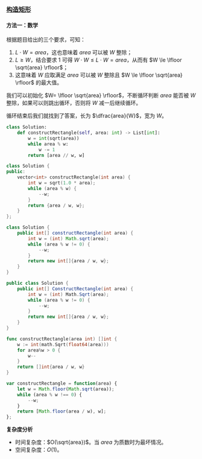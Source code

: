 ### [构造矩形](https://leetcode.cn/problems/construct-the-rectangle/solutions/1060660/gou-zao-ju-xing-by-leetcode-solution-dest/)

#### 方法一：数学

根据题目给出的三个要求，可知：

1.  $L \cdot W=area$，这也意味着 $area$ 可以被 $W$ 整除；
2.  $L\ge W$，结合要求 $1$ 可得 $W \cdot W \le L \cdot W=area$，从而有 $W \le \lfloor \sqrt{area} \rfloor$；
3.  这意味着 $W$ 应取满足 $area$ 可以被 $W$ 整除且 $W \le \lfloor \sqrt{area} \rfloor$ 的最大值。

我们可以初始化 $W= \lfloor \sqrt{area} \rfloor$，不断循环判断 $area$ 能否被 $W$ 整除，如果可以则跳出循环，否则将 $W$ 减一后继续循环。

循环结束后我们就找到了答案，长为 $\dfrac{area}{W}$，宽为 $W$。

```python
class Solution:
    def constructRectangle(self, area: int) -> List[int]:
        w = int(sqrt(area))
        while area % w:
            w -= 1
        return [area // w, w]
```

```cpp
class Solution {
public:
    vector<int> constructRectangle(int area) {
        int w = sqrt(1.0 * area);
        while (area % w) {
            --w;
        }
        return {area / w, w};
    }
};
```

```java
class Solution {
    public int[] constructRectangle(int area) {
        int w = (int) Math.sqrt(area);
        while (area % w != 0) {
            --w;
        }
        return new int[]{area / w, w};
    }
}
```

```csharp
public class Solution {
    public int[] ConstructRectangle(int area) {
        int w = (int) Math.Sqrt(area);
        while (area % w != 0) {
            --w;
        }
        return new int[]{area / w, w};
    }
}
```

```go
func constructRectangle(area int) []int {
    w := int(math.Sqrt(float64(area)))
    for area%w > 0 {
        w--
    }
    return []int{area / w, w}
}
```

```javascript
var constructRectangle = function(area) {
    let w = Math.floor(Math.sqrt(area));
    while (area % w !== 0) {
        --w;
    }
    return [Math.floor(area / w), w];
};
```

**复杂度分析**

-   时间复杂度：$O(\sqrt{area})$。当 $area$ 为质数时为最坏情况。
-   空间复杂度：$O(1)$。
